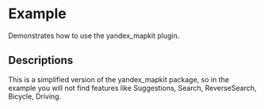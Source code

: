 # Example

Demonstrates how to use the yandex_mapkit plugin.

## Descriptions

This is a simplified version of the yandex_mapkit package, so in the example you will not find
features like Suggestions, Search, ReverseSearch, Bicycle, Driving.
